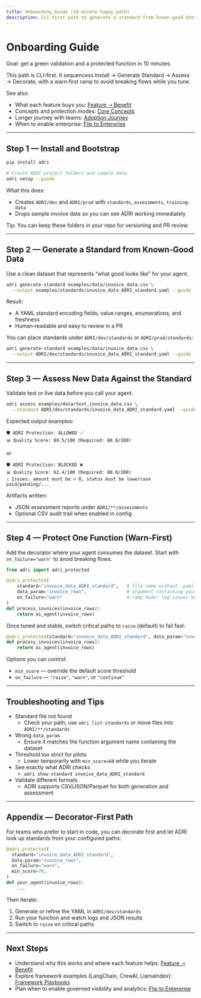 ```yaml
---
title: Onboarding Guide (10‑minute happy path)
description: CLI‑first path to generate a standard from known‑good data, assess new data, and add a one‑line decorator with warn‑first ramp.
---
```


# Onboarding Guide

Goal: get a green validation and a protected function in 10 minutes.

This path is CLI‑first. It sequencess Install → Generate Standard → Assess → Decorate, with a warn‑first ramp to avoid breaking flows while you tune.

See also:
- What each feature buys you: [Feature ➝ Benefit](feature-benefits.md)
- Concepts and protection modes: [Core Concepts](core-concepts.md)
- Longer journey with teams: [Adoption Journey](adoption-journey.md)
- When to enable enterprise: [Flip to Enterprise](enterprise.md)

---

## Step 1 — Install and Bootstrap

```bash
pip install adri

# Create ADRI project folders and sample data
adri setup --guide
```

What this does:
- Creates `ADRI/dev` and `ADRI/prod` with `standards`, `assessments`, `training-data`
- Drops sample invoice data so you can see ADRI working immediately

Tip: You can keep these folders in your repo for versioning and PR review.

---

## Step 2 — Generate a Standard from Known‑Good Data

Use a clean dataset that represents “what good looks like” for your agent.

```bash
adri generate-standard examples/data/invoice_data.csv \
  --output examples/standards/invoice_data_ADRI_standard.yaml --guide
```

Result:
- A YAML standard encoding fields, value ranges, enumerations, and freshness
- Human‑readable and easy to review in a PR

You can place standards under `ADRI/dev/standards` or `ADRI/prod/standards`:
```bash
adri generate-standard examples/data/invoice_data.csv \
  --output ADRI/dev/standards/invoice_data_ADRI_standard.yaml --guide
```

---

## Step 3 — Assess New Data Against the Standard

Validate test or live data before you call your agent.

```bash
adri assess examples/data/test_invoice_data.csv \
  --standard ADRI/dev/standards/invoice_data_ADRI_standard.yaml --guide
```

Expected output examples:
```
🛡️ ADRI Protection: ALLOWED ✅
📊 Quality Score: 89.5/100 (Required: 80.0/100)
```
or
```
🛡️ ADRI Protection: BLOCKED ❌
📊 Quality Score: 62.4/100 (Required: 80.0/100)
⚠️ Issues: amount must be > 0, status must be lowercase paid/pending/...
```

Artifacts written:
- JSON assessment reports under `ADRI/**/assessments`
- Optional CSV audit trail when enabled in config

---

## Step 4 — Protect One Function (Warn‑First)

Add the decorator where your agent consumes the dataset. Start with `on_failure="warn"` to avoid breaking flows.

```python
from adri import adri_protected

@adri_protected(
    standard="invoice_data_ADRI_standard",   # file name without .yaml
    data_param="invoice_rows",               # argument containing your data
    on_failure="warn"                        # ramp mode: log issues only
)
def process_invoices(invoice_rows):
    return ai_agent(invoice_rows)
```

Once tuned and stable, switch critical paths to `raise` (default) to fail fast:
```python
@adri_protected(standard="invoice_data_ADRI_standard", data_param="invoice_rows")
def process_invoices(invoice_rows):
    return ai_agent(invoice_rows)
```

Options you can control:
- `min_score` — override the default score threshold
- `on_failure` — `"raise"`, `"warn"`, or `"continue"`

---

## Troubleshooting and Tips

- Standard file not found
  - Check your path; use `adri list-standards` or move files into `ADRI/**/standards`
- Wrong `data_param`
  - Ensure it matches the function argument name containing the dataset
- Threshold too strict for pilots
  - Lower temporarily with `min_score=60` while you iterate
- See exactly what ADRI checks
  - `adri show-standard invoice_data_ADRI_standard`
- Validate different formats
  - ADRI supports CSV/JSON/Parquet for both generation and assessment

---

## Appendix — Decorator‑First Path

For teams who prefer to start in code, you can decorate first and let ADRI look up standards from your configured paths:

```python
@adri_protected(
  standard="invoice_data_ADRI_standard",
  data_param="invoice_rows",
  on_failure="warn",
  min_score=70,
)
def your_agent(invoice_rows):
    ...
```

Then iterate:
1) Generate or refine the YAML in `ADRI/dev/standards`
2) Run your function and watch logs and JSON results
3) Switch to `raise` on critical paths

---

## Next Steps

- Understand why this works and where each feature helps: [Feature ➝ Benefit](feature-benefits.md)
- Explore framework examples (LangChain, CrewAI, LlamaIndex): [Framework Playbooks](frameworks.md)
- Plan when to enable governed visibility and analytics: [Flip to Enterprise](enterprise.md)
